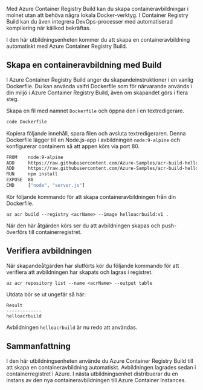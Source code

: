 Med Azure Container Registry Build kan du skapa containeravbildningar i molnet utan att behöva några lokala Docker-verktyg. I Container Registry Build kan du även integrera DevOps-processer med automatiserad kompilering när källkod bekräftas.

I den här utbildningsenheten kommer du att skapa en containeravbildning automatiskt med Azure Container Registry Build.

## <a name="create-a-container-image-with-build"></a>Skapa en containeravbildning med Build

I Azure Container Registry Build anger du skapandeinstruktioner i en vanlig Dockerfile. Du kan använda valfri Dockerfile som för närvarande används i din miljö i Azure Container Registry Build, även om skapandet görs i flera steg.

Skapa en fil med namnet `Dockerfile` och öppna den i en textredigerare.

```bash
code Dockerfile
```

Kopiera följande innehåll, spara filen och avsluta textredigeraren. Denna Dockerfile lägger till en Node.js-app i avbildningen `node:9-alpine` och konfigurerar containern så att appen körs via port 80.

```bash
FROM    node:9-alpine
ADD     https://raw.githubusercontent.com/Azure-Samples/acr-build-helloworld-node/master/package.json /
ADD     https://raw.githubusercontent.com/Azure-Samples/acr-build-helloworld-node/master/server.js /
RUN     npm install
EXPOSE  80
CMD     ["node", "server.js"]
```

Kör följande kommando för att skapa containeravbildningen från din Dockerfile.

```azurecli
az acr build --registry <acrName> --image helloacrbuild:v1 .
```

När den här åtgärden körs ser du att avbildningen skapas och push-överförs till containerregistret.

## <a name="verify-the-image"></a>Verifiera avbildningen

När skapandeåtgärden har slutförts kör du följande kommando för att verifiera att avbildningen har skapats och lagras i registret.

```azurecli
az acr repository list --name <acrName> --output table
```

Utdata bör se ut ungefär så här:

```console
Result
-------------
helloacrbuild
```

Avbildningen `helloacrbuild` är nu redo att användas.

## <a name="summary"></a>Sammanfattning

I den här utbildningsenheten använde du Azure Container Registry Build till att skapa en containeravbildning automatiskt. Avbildningen lagrades sedan i containerregistret i Azure. I nästa utbildningsenhet distribuerar du en instans av den nya containeravbildningen till Azure Container Instances.